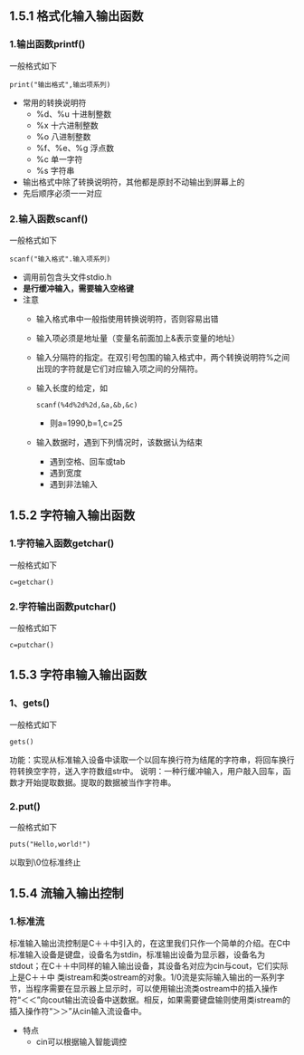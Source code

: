 ## 1.5.1 格式化输入输出函数
### 1.输出函数printf()
一般格式如下


    print("输出格式",输出项系列)


* 常用的转换说明符
  * %d、%u 十进制整数
  * %x 十六进制整数
  * %o 八进制整数
  * %f、%e、%g 浮点数
  * %c 单一字符
  * %s 字符串
* 输出格式中除了转换说明符，其他都是原封不动输出到屏幕上的
* 先后顺序必须一一对应

### 2.输入函数scanf()
一般格式如下

    scanf("输入格式".输入项系列)
* 调用前包含头文件stdio.h
* **是行缓冲输入，需要输入空格键**
* 注意
  * 输入格式串中一般指使用转换说明符，否则容易出错
  * 输入项必须是地址量（变量名前面加上&表示变量的地址）
  * 输入分隔符的指定。在双引号包围的输入格式中，两个转换说明符%之间出现的字符就是它们对应输入项之间的分隔符。
  * 输入长度的给定，如

    `scanf(%4d%2d%2d,&a,&b,&c)`
    * 则a=1990,b=1,c=25
  * 输入数据时，遇到下列情况时，该数据认为结束
    * 遇到空格、回车或tab
    * 遇到宽度
    * 遇到非法输入

## 1.5.2 字符输入输出函数
### 1.字符输入函数getchar()
一般格式如下

    c=getchar()

### 2.字符输出函数putchar()
一般格式如下

    c=putchar()

## 1.5.3 字符串输入输出函数
### 1、gets()
一般格式如下

    gets()
功能：实现从标准输入设备中读取一个以回车换行符为结尾的字符串，将回车换行符转换空字符，送入字符数组str中。
说明：一种行缓冲输入，用户敲入回车，函数才开始提取数据。提取的数据被当作字符串。

### 2.put()
一般格式如下

    puts("Hello,world!")
以取到\0位标准终止

## 1.5.4 流输入输出控制
### 1.标准流
标准输入输出流控制是C＋＋中引入的，在这里我们只作一个简单的介绍。在C中标准输入设备是键盘，设备名为stdin，标准输出设备为显示器，设备名为stdout；在C＋＋中同样的输入输出设备，其设备名对应为cin与cout，它们实际上是C＋＋中 类istream和类ostream的对象。1/0流是实际输入输出的一系列字节，当程序需要在显示器上显示时，可以使用输出流类ostream中的插入操作符“＜＜”向cout输出流设备中送数据。相反，如果需要键盘输则使用类istream的插入操作符“＞＞”从cin输入流设备中。
* 特点
  * cin可以根据输入智能调控